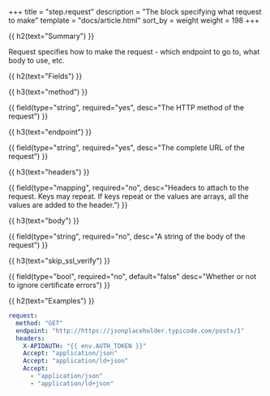 +++
title = "step.request"
description = "The block specifying what request to make"
template = "docs/article.html"
sort_by = weight
weight = 198
+++


{{ h2(text="Summary") }}

Request specifies how to make the request - which endpoint to go to, what body to use, etc.

{{ h2(text="Fields") }}

{{ h3(text="method") }}

{{ field(type="string", required="yes", desc="The HTTP method of the request") }}

{{ h3(text="endpoint") }}

{{ field(type="string", required="yes", desc="The complete URL of the request") }}

{{ h3(text="headers") }}

{{ field(type="mapping", required="no", desc="Headers to attach to the request. Keys may repeat. If keys repeat or the values are arrays, all the values are added to the header.") }}

{{ h3(text="body") }}

{{ field(type="string", required="no", desc="A string of the body of the request") }}

{{ h3(text="skip_ssl_verify") }}

{{ field(type="bool", required="no", default="false" desc="Whether or not to ignore certificate errors") }}

{{ h2(text="Examples") }}

```yaml
request:
  method: "GET"
  endpoint: "http://https://jsonplaceholder.typicode.com/posts/1"
  headers:
    X-APIDAUTH: "{{ env.AUTH_TOKEN }}"
    Accept: "application/json"
    Accept: "application/ld+json"
    Accept:
      - "application/json"
      - "application/ld+json"
```